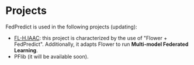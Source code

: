 # Projects

FedPredict is used in the following projects (updating):

- [FL-H.IAAC](https://github.com/claudiocapanema/FL-HIAAC_docker): this project is characterized by the use of "Flower + FedPredict". Additionally, it adapts Flower to run **Multi-model Federated Learning**.
- PFlib (it will be available soon).